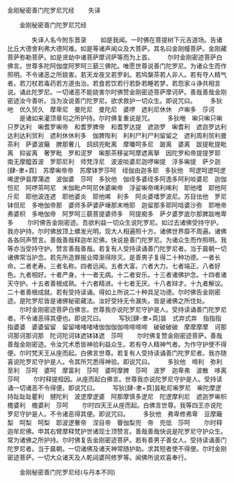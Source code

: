   金刚秘密善门陀罗尼咒经
　　失译




　　金刚秘密善门陀罗尼咒经

　　　　失译人名今附东晋录
　　如是我闻。一时佛在菩提树下元吉道场。告诸比丘大德舍利弗大德阿难。如是等诸声闻众及大菩萨。其名曰金刚幢菩萨。金刚藏菩萨弥勒菩萨。如是贤劫中诸菩萨摩诃萨等而为上首。
　　尔时金刚密迹菩萨白佛言。世尊多陀阿伽度阿罗呵三藐三佛陀。唯愿世尊说善门陀罗尼。为诸众生而作照明。不令诸恶之所娆害。若天龙夜叉若罗刹。若鸠槃茶若人非人。若有夺人精气者。若刀杖若毒药若方道虫治。若食若饮若行若卧若睡若梦。若怨家斗诤共相言说。诵此陀罗尼。一切诸恶不能娆害尔时佛赞金刚密迹菩萨摩诃萨。善哉善哉金刚密迹汝今善听。当为汝说善门陀罗尼。欲求救护一切众生。即说咒曰。
　　多狄吔　优久贸久　摩卑尼　曼陀尼　曼陀尼　婆啰　遮利尼休休　卢啝多　莎诃
　　是诸如来灌顶章句之所护持。尔时佛复重说是咒。
　　多狄咃　啝只啝只啝只罗达利　啝耆罗啝帝　和耆罗脾帝　和耆罗达提　遮迦罗　啝耆利　遮迦罗达利达利达利贸利　遮利休休利多　伽脾陛利　利利尸利尸利留留之　遮利周利贸利曼茶利　萨婆波簸　脾那奢儿　鸱鸱兜毗离　摩囄呵多尼　跛离　婆离　跋提毗提毗离　抑娑离　奢罗毗　罗和泥罗　啝那茶移娑呵摩遮离拏　因陀罗和帝提提罗耶　南无摩醯首波　罗耶尼利　师梵浮尼　波波啖婆尼迦啰啝提　浮多啝提　萨夕迦[肆-聿+頁]　苏摩啝帝帝　苏摩钵罗莎呵　绖伽由迦多耶　多狄他　呵逻呵逻呵逻唏逻伊昙摩蒲遮　波伽婆　莎呵　多狄他　伽绖多婆绖多阿逸多阿利啖婆尼　迦伽怛尼　阿啰茶呵尼　末伽毗卢呵尼休婆啝帝　浮娑啝帝唏利唏利　耶他嗜　耶他阿斤尼　耶他波连遮　耶他婆炎　耶他唏　利多　阿炎婆嗜罗波尼。苏目佉他　罗尼钵但尼　多咃伽帝那　婆师多萨婆萨埵那末咃耶　迦留那多耶阿唅婆沙弥　耶咃帝弗婆枳　多咃伽帝　阿罗呵三藐菩提婆师多　阿提痴多　萨夕婆罗底尔那脾跋咃卑多
　　尔时佛告金刚密迹。吾欲利益一切众生说陀罗尼。如过去诸佛受持守护。我亦护持。尔时佛放顶上螺发光明。现大人相遍照十方。诸佛世界靡不周遍。诸佛各各同声赞言。善哉善哉释迦牟尼佛。快说是善门陀罗尼。为诸众生而作照明。我等亦当受持守护。赞言善哉善哉。若复有人受持读诵善门陀罗尼者。当于晨朝一切诸佛常当护念。若先所造罪报业障渐得除灭。是善男子复得二十种功德。一者长命。二者老寿。三者名称。四者远闻。五者大富。六者大力。七者端正。八者好色。九者相好。十者严身。十一者无病。十二者安乐。十三者诸佛护念。十四者诸天守护。十五者善根成熟。十六者精进。十七者无厌。十八者辩才。十九者解议。二十者善根成就。若有受持读诵。得如上所说二十种具足功德。尔时佛告金刚密迹。是陀罗尼皆是诸佛秘密藏法。汝好受持无令漏失。皆是诸佛之所住处。
　　尔时金刚密迹菩萨白佛言。世尊我亦说陀罗尼守护是人。受持读诵善门陀罗尼者。不令诸恶得其便也。即说咒曰。
　　写狄[肆-聿+頁]昙　式弃式弃　指指指指婆婆　婆婆留留　留留啫啫啫啫伽伽伽伽啼啼啼啼　破破破破　摩摩摩摩　诃那诃那诃那诃那　陀诃陀诃钵遮钵钵遮　莎呵
　　尔时佛复赞金刚密迹菩萨。善哉善哉金刚密迹。令汝咒术悉皆神验利益众生。若有夺人精神气者。为作守护使不得便。尔时梵天王从座而起。白佛言世尊。若复有人受持读诵善门陀罗尼者。我亦随喜说陀罗尼守护是人。令其所咒悉得神验。即说咒曰。
　　多狄他　啼利　弥利　至利　莎呵　婆呵　摩富利　莎呵　婆呵摩脾　莎呵　波罗　迦卑弗　波散　哆离　莎呵
　　尔时释提桓因。从座而起白佛言。世尊我亦说陀罗尼守护是人。受持读诵一切诸恶不令得便。即说咒曰。
　　写狄[肆-聿+頁]昙毗尼啝罗尼　啝陀摩逻持趾趾趾瞿利　揵陀利　波逻摩逻婆　阿那摩慎多逻尼　陀逻摩利尼　遮迦罗啝枳　檐婆利　檐婆利　莎呵
　　尔时四天王从座而起。白佛言世尊。我等四王亦说陀罗尼守护是人。不令诸恶得其便。即说咒曰。
　　多狄他　弗卑修弗卑　豆摩簸梨　呵梨　呵梨　耶波逻奢帝　涅目帝　瞢伽梨兜　帝　兜低　莎呵
　　尔时释迦牟尼佛。申其右臂摩释梵护世诸现士顶赞言。善哉善哉快说是陀罗尼守护众生。常为诸佛之所护持。尔时佛复告金刚密迹菩萨。若有善男子善女人。受持读诵善门陀罗尼者。当于晨朝。一切诸佛及诸天神常随护助。求其短者使不得便。尔时金刚密迹菩萨。一切大众诸天及人乾闼婆阿修罗等。闻佛所说欢喜奉行。

　　金刚秘密善门陀罗尼经(与丹本不同)


